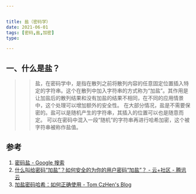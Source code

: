 ```yaml
---


title: 盐（密码学）
date: 2021-06-01
tags: [密码,盐,加密]
type:

---
```



## 一、什么是盐？


> > 盐，在密码学中，是指在散列之前将散列内容的任意固定位置插入特定的字符串。这个在散列中加入字符串的方式称为“加盐”。其作用是让加盐后的散列结果和没有加盐的结果不相同，在不同的应用情景中，这个处理可以增加额外的安全性。 在大部分情况，盐是不需要保密的。盐可以是随机产生的字符串，其插入的位置可以也是随意而定。
可以在密码中混入一段“随机”的字符串再进行哈希加密，这个被字符串被称作盐值。




## 参考

1. [密码盐 - Google 搜索](https://www.google.com/search?q=%E5%AF%86%E7%A0%81%E7%9B%90&oq=%E5%AF%86%E7%A0%81%E7%9B%90&aqs=chrome..69i57j0.7149j0j7&sourceid=chrome&ie=UTF-8)
2. [什么叫给密码“加盐”？如何安全的为你的用户密码“加盐”？ - 云+社区 - 腾讯云](https://cloud.tencent.com/developer/article/1636075)
3. [加盐密码哈希：如何正确使用 - Tom CzHen's Blog](https://www.tomczhen.com/2016/10/10/hashing-security/)
